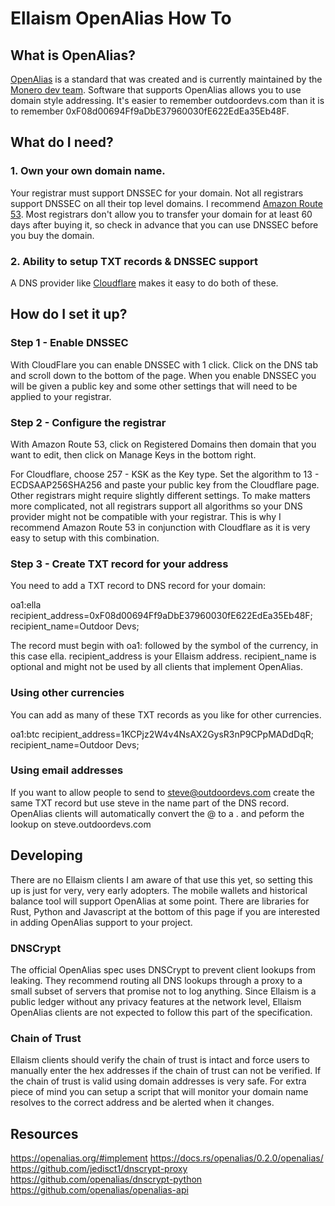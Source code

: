 <!-- TITLE: Ellaism OpenAlias Howto -->
<!-- SUBTITLE: A guide to setting up an OpenAlias DNS record for an Ellaism address -->

# Ellaism OpenAlias How To

## What is OpenAlias?

<a href="https://openalias.org">OpenAlias</a> is a standard that was created and is currently maintained by the <a href="https://forum.getmonero.org/">Monero dev team</a>. Software that supports OpenAlias allows you to use domain style addressing. It's easier to remember outdoordevs.com than it is to remember 0xF08d00694Ff9aDbE37960030fE622EdEa35Eb48F.


## What do I need?

### 1. Own your own domain name. 

Your registrar must support DNSSEC for your domain.  Not all registrars support DNSSEC on all their top level domains.  I recommend <a href="https://aws.amazon.com/route53/">Amazon Route 53</a>. Most registrars don't allow you to transfer your domain for at least 60 days after buying it, so check in advance that you can use DNSSEC before you buy the domain.

### 2. Ability to setup TXT records & DNSSEC support

A DNS provider like <a href="https://www.cloudflare.com/">Cloudflare</a> makes it easy to do both of these. 


## How do I set it up?


### Step 1 - Enable DNSSEC

With CloudFlare you can enable DNSSEC with 1 click. Click on the DNS tab and scroll down to the bottom of the page. When you enable DNSSEC you will be given a public key and some other settings that will need to be applied to your registrar.

### Step 2 - Configure the registrar
 
With Amazon Route 53, click on Registered Domains then domain that you want to edit, then click on Manage Keys in the bottom right.

For Cloudflare, choose 257 - KSK as the Key type. Set the algorithm to 13 - ECDSAAP256SHA256 and paste your public key from the Cloudflare page. Other registrars might require slightly different settings.  To make matters more complicated, not all registrars support all algorithms so your DNS provider might not be compatible with your registrar.  This is why I recommend Amazon Route 53 in conjunction with Cloudflare as it is very easy to setup with this combination.

### Step 3 - Create TXT record for your address

You need to add a TXT record to DNS record for your domain:

oa1:ella recipient_address=0xF08d00694Ff9aDbE37960030fE622EdEa35Eb48F; recipient_name=Outdoor Devs;

The record must begin with oa1: followed by the symbol of the currency, in this case ella. recipient_address is your Ellaism address.  recipient_name is optional and might not be used by all clients that implement OpenAlias.


### Using other currencies

You can add as many of these TXT records as you like for other currencies.

oa1:btc recipient_address=1KCPjz2W4v4NsAX2GysR3nP9CPpMADdDqR; recipient_name=Outdoor Devs;


### Using email addresses

If you want to allow people to send to steve@outdoordevs.com create the same TXT record but use steve in the name part of the DNS record.  OpenAlias clients will automatically convert the @ to a . and peform the lookup on steve.outdoordevs.com



## Developing

There are no Ellaism clients I am aware of that use this yet, so setting this up is just for very, very early adopters. The mobile wallets and historical balance tool will support OpenAlias at some point. There are libraries for Rust, Python and Javascript at the bottom of this page if you are interested in adding OpenAlias support to your project. 

### DNSCrypt

The official OpenAlias spec uses DNSCrypt to prevent client lookups from leaking. They recommend routing all DNS lookups through a proxy to a small subset of servers that promise not to log anything. Since Ellaism is a public ledger without any privacy features at the network level, Ellaism OpenAlias clients are not expected to follow this part of the specification.

### Chain of Trust

Ellaism clients should verify the chain of trust is intact and force users to manually enter the hex addresses if the chain of trust can not be verified. If the chain of trust is valid using domain addresses is very safe. For extra piece of mind you can setup a script that will monitor your domain name resolves to the correct address and be alerted when it changes.

## Resources

https://openalias.org/#implement
https://docs.rs/openalias/0.2.0/openalias/
https://github.com/jedisct1/dnscrypt-proxy
https://github.com/openalias/dnscrypt-python
https://github.com/openalias/openalias-api


